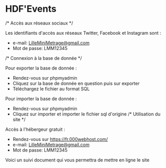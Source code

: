 # HDF'Events
 /* Accès aux réseaux sociaux */
 
 Les identifiants d'accès aux réseaux Twitter, Facebook et Instagram sont :
 - e-mail: LilleMiniMetrage@gmail.com
 - Mot de passe: LMM12345
 
 /* Connexion à la base de donnée */
 
 Pour exporter la base de donnée :
 - Rendez-vous sur phpmyadmin
 - Cliquez sur la base de donnée en question puis sur exporter
 - Téléchargez le fichier au format SQL
 
 Pour importer la base de donnée :
 - Rendez-vous sur phpmyadmin
 - Cliquez sur importer et importer le fichier sql d'origine
 /* Utilisation du site */
 
 Accès à l'hébergeur gratuit :
 - Rendez-vous sur https://fr.000webhost.com/
 - e-mail: LilleMiniMetrage@gmail.com
 - Mot de passe: LMM12345
 

Voici un suivi document qui vous permettra de mettre en ligne le site

